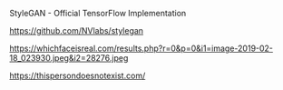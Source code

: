 
StyleGAN - Official TensorFlow Implementation

https://github.com/NVlabs/stylegan



https://whichfaceisreal.com/results.php?r=0&p=0&i1=image-2019-02-18_023930.jpeg&i2=28276.jpeg

https://thispersondoesnotexist.com/
